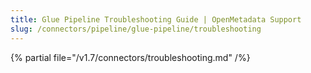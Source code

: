 ```yaml
---
title: Glue Pipeline Troubleshooting Guide | OpenMetadata Support
slug: /connectors/pipeline/glue-pipeline/troubleshooting
---
```


{% partial file="/v1.7/connectors/troubleshooting.md" /%}
